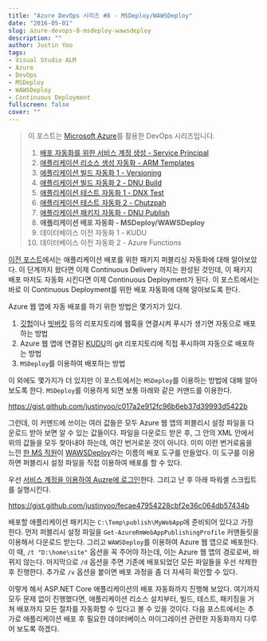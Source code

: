 ```yaml
---
title: "Azure DevOps 시리즈 #8 - MSDeploy/WAWSDeploy"
date: "2016-05-01"
slug: azure-devops-8-msdeploy-wawsdeploy
description: ""
author: Justin Yoo
tags:
- Visual Studio ALM
- Azure
- DevOps
- MSDeploy
- WAWSDeploy
- Continuous Deployment
fullscreen: false
cover: ""
---
```


> 이 포스트는 [Microsoft Azure](https://azure.microsoft.com)를 활용한 DevOps 시리즈입니다.
> 
> 1. [배포 자동화를 위한 서비스 계정 생성 - Service Principal](http://blog.aliencube.org/ko/2016/04/24/azure-devops-1-service-principal)
> 2. [애플리케이션 리소스 생성 자동화 - ARM Templates](http://blog.aliencube.org/ko/2016/04/24/azure-devops-2-arm-templates)
> 3. [애플리케이션 빌드 자동화 1 - Versioning](http://blog.aliencube.org/ko/2016/04/26/azure-devops-3-versioning)
> 4. [애플리케이션 빌드 자동화 2 - DNU Build](http://blog.aliencube.org/ko/2016/04/27/azure-devops-4-dnu-build)
> 5. [애플리케이션 테스트 자동화 1 - DNX Test](http://blog.aliencube.org/ko/2016/04/28/azure-devops-5-dnx-test)
> 6. [애플리케이션 테스트 자동화 2 - Chutzpah](http://blog.aliencube.org/ko/2016/04/29/azure-devops-6-chutzpah)
> 7. [애플리케이션 패키지 자동화 - DNU Publish](http://blog.aliencube.org/ko/2016/04/30/azure-devops-7-dnu-publish)
> 8. **애플리케이션 배포 자동화 - MSDeploy/WAWSDeploy**
> 9. 데이터베이스 이전 자동화 1 - KUDU
> 10. 데이터베이스 이전 자동화 2 - Azure Functions

[이전 포스트](http://blog.aliencube.org/ko/2016/04/30/azure-devops-7-dnu-publish)에서는 애플리케이션 배포를 위한 패키지 퍼블리싱 자동화에 대해 알아보았다. 이 단계까지 왔다면 이제 Continuous Delivery 까지는 완성된 것인데, 이 패키지 배포 마저도 자동화 시킨다면 이제 Continuous Deployment가 된다. 이 포스트에서는 바로 이 Continuous Deployment를 위한 배포 자동화에 대해 알아보도록 한다.

Azure 웹 앱에 자동 배포를 하기 위한 방법은 몇가지가 있다.

1. [깃헙](https://github.com)이나 [빗버킷](https://bitbucket.org) 등의 리포지토리에 웹훅을 연결시켜 푸시가 생기면 자동으로 배포하는 방법
2. Azure 웹 앱에 연결된 [KUDU](https://github.com/projectkudu/kudu)의 git 리포지토리에 직접 푸시하여 자동으로 배포하는 방법
3. `MSDeploy`를 이용하여 배포하는 방법

이 외에도 몇가지가 더 있지만 이 포스트에서는 `MSDeploy`를 이용하는 방법에 대해 알아보도록 한다. `MSDeploy`를 이용하게 되면 보통 아래와 같은 커맨드를 이용한다.

https://gist.github.com/justinyoo/c017a2e912fc96b6eb37d39993d5422b

그런데, 이 커맨드에 쓰이는 여러 값들은 모두 Azure 웹 앱의 퍼블리시 설정 파일을 다운로드 받아 보면 알 수 있는 값들이다. 파일을 다운로드 받은 후, 그 안의 XML 안에서 위의 값들을 모두 찾아내야 하는데, 여간 번거로운 것이 아니다. 이미 이런 번거로움을 느낀 [한 MS 직원](http://blog.davidebbo.com/2014/03/WAWSDeploy.html)이 [WAWSDeploy](https://github.com/davidebbo/WAWSDeploy)라는 이름의 배포 도구를 만들었다. 이 도구를 이용하면 퍼블리시 설정 파일을 직접 이용하여 배포를 할 수 있다.

우선 [서비스 계정을 이용하여 Auzre에 로그인](http://blog.aliencube.org/ko/2016/04/24/azure-devops-1-service-principal)한다. 그리고 난 후 아래 파워셸 스크립트를 실행시킨다.

https://gist.github.com/justinyoo/fecae47954228cbf2e36c064db57434b

배포할 애플리케이션 패키지는 `C:\Temp\publish\MyWebApp`에 준비되어 있다고 가정한다. 먼저 퍼블리시 설정 파일을 `Get-AzureRmWebAppPublishingProfile` 커맨들릿을 이용해서 다운로드 받는다. 그리고 `WAWSDeploy`를 이용하여 Azure 웹 앱으로 배포한다. 이 때, `/t "D:\home\site"` 옵션을 꼭 주어야 하는데, 이는 Azure 웹 앱의 경로로써, 바뀌지 않는다. 마지막으로 `/d` 옵션을 주면 기존에 배포되었던 모든 파일들을 우선 삭제한 후 진행한다. 추가로 `/v` 옵션을 붙이면 배포 과정을 좀 더 자세히 확인할 수 있다.

이렇게 해서 ASP.NET Core 애플리케이션의 배포 자동화까지 진행해 보았다. 여기까지 모두 문제 없이 진행했다면, 애플리케이션 리소스 설치부터, 빌드, 테스트, 패키징을 거쳐 배포까지 모든 절차를 자동화할 수 있다고 볼 수 있을 것이다. 다음 포스트에서는 추가로 애플리케이션 배포 후 필요한 데이터베이스 마이그레이션 관련한 자동화까지 다루어 보도록 하겠다.
